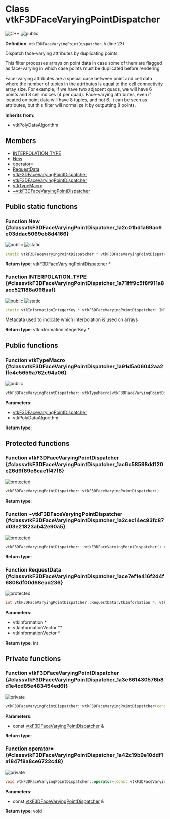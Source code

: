 # Class vtkF3DFaceVaryingPointDispatcher

![][C++]
![][public]

**Definition**: `vtkF3DFaceVaryingPointDispatcher.h` (line 23)

Dispatch face-varying attributes by duplicating points.

This filter processes arrays on point data in case some of them are flagged as face-varying in which case points must be duplicated before rendering





Face-varying attributes are a special case between point and cell data where the number of tuples in the attributes is equal to the cell connectivity array size. For example, if we have two adjacent quads, we will have 6 points and 8 cell indices (4 per quad). Face-varying attributes, even if located on point data will have 8 tuples, and not 6. It can be seen as attributes, but this filter will normalize it by outputting 8 points.

**Inherits from**:

* vtkPolyDataAlgorithm

## Members

* [INTERPOLATION\_TYPE](classvtkF3DFaceVaryingPointDispatcher.md#classvtkF3DFaceVaryingPointDispatcher_1a71fff9c5f8f911a8acc521188a098aaf)
* [New](classvtkF3DFaceVaryingPointDispatcher.md#classvtkF3DFaceVaryingPointDispatcher_1a2c01bd1a69ac6e03ddac5069eb8d4166)
* [operator=](classvtkF3DFaceVaryingPointDispatcher.md#classvtkF3DFaceVaryingPointDispatcher_1a42c19b9e10ddf1a1847f8a8ce6722c48)
* [RequestData](classvtkF3DFaceVaryingPointDispatcher.md#classvtkF3DFaceVaryingPointDispatcher_1ace7ef1e416f2d4f6808df00d68ead236)
* [vtkF3DFaceVaryingPointDispatcher](classvtkF3DFaceVaryingPointDispatcher.md#classvtkF3DFaceVaryingPointDispatcher_1ac6c58598dd120e26d9f89e8cae1f47f8)
* [vtkF3DFaceVaryingPointDispatcher](classvtkF3DFaceVaryingPointDispatcher.md#classvtkF3DFaceVaryingPointDispatcher_1a3e661430576b8d1e4cd85e483454ed6f)
* [vtkTypeMacro](classvtkF3DFaceVaryingPointDispatcher.md#classvtkF3DFaceVaryingPointDispatcher_1a91d5a06042aa2ffe4e5659a762c94a06)
* [~vtkF3DFaceVaryingPointDispatcher](classvtkF3DFaceVaryingPointDispatcher.md#classvtkF3DFaceVaryingPointDispatcher_1a2cec14ec93fc87d03e21823ab42e90a5)

## Public static functions

### Function New {#classvtkF3DFaceVaryingPointDispatcher_1a2c01bd1a69ac6e03ddac5069eb8d4166}

![][public]
![][static]


```cpp
static vtkF3DFaceVaryingPointDispatcher * vtkF3DFaceVaryingPointDispatcher::New()
```








**Return type**: [vtkF3DFaceVaryingPointDispatcher](classvtkF3DFaceVaryingPointDispatcher.md) *



### Function INTERPOLATION\_TYPE {#classvtkF3DFaceVaryingPointDispatcher_1a71fff9c5f8f911a8acc521188a098aaf}

![][public]
![][static]


```cpp
static vtkInformationIntegerKey * vtkF3DFaceVaryingPointDispatcher::INTERPOLATION_TYPE()
```




Metadata used to indicate which interpolation is used on arrays



**Return type**: vtkInformationIntegerKey *



## Public functions

### Function vtkTypeMacro {#classvtkF3DFaceVaryingPointDispatcher_1a91d5a06042aa2ffe4e5659a762c94a06}

![][public]


```cpp
vtkF3DFaceVaryingPointDispatcher::vtkTypeMacro(vtkF3DFaceVaryingPointDispatcher, vtkPolyDataAlgorithm)
```








**Parameters**:

* [vtkF3DFaceVaryingPointDispatcher](classvtkF3DFaceVaryingPointDispatcher.md)
* vtkPolyDataAlgorithm

**Return type**: 



## Protected functions

### Function vtkF3DFaceVaryingPointDispatcher {#classvtkF3DFaceVaryingPointDispatcher_1ac6c58598dd120e26d9f89e8cae1f47f8}

![][protected]


```cpp
vtkF3DFaceVaryingPointDispatcher::vtkF3DFaceVaryingPointDispatcher()
```








**Return type**: 



### Function ~vtkF3DFaceVaryingPointDispatcher {#classvtkF3DFaceVaryingPointDispatcher_1a2cec14ec93fc87d03e21823ab42e90a5}

![][protected]


```cpp
vtkF3DFaceVaryingPointDispatcher::~vtkF3DFaceVaryingPointDispatcher() override
```








**Return type**: 



### Function RequestData {#classvtkF3DFaceVaryingPointDispatcher_1ace7ef1e416f2d4f6808df00d68ead236}

![][protected]


```cpp
int vtkF3DFaceVaryingPointDispatcher::RequestData(vtkInformation *, vtkInformationVector **, vtkInformationVector *) override
```








**Parameters**:

* vtkInformation *
* vtkInformationVector **
* vtkInformationVector *

**Return type**: int



## Private functions

### Function vtkF3DFaceVaryingPointDispatcher {#classvtkF3DFaceVaryingPointDispatcher_1a3e661430576b8d1e4cd85e483454ed6f}

![][private]


```cpp
vtkF3DFaceVaryingPointDispatcher::vtkF3DFaceVaryingPointDispatcher(const vtkF3DFaceVaryingPointDispatcher &)=delete
```








**Parameters**:

* const [vtkF3DFaceVaryingPointDispatcher](classvtkF3DFaceVaryingPointDispatcher.md) &

**Return type**: 



### Function operator= {#classvtkF3DFaceVaryingPointDispatcher_1a42c19b9e10ddf1a1847f8a8ce6722c48}

![][private]


```cpp
void vtkF3DFaceVaryingPointDispatcher::operator=(const vtkF3DFaceVaryingPointDispatcher &)=delete
```








**Parameters**:

* const [vtkF3DFaceVaryingPointDispatcher](classvtkF3DFaceVaryingPointDispatcher.md) &

**Return type**: void





[C++]: https://img.shields.io/badge/language-C%2B%2B-blue (C++)
[public]: https://img.shields.io/badge/-public-brightgreen (public)
[private]: https://img.shields.io/badge/-private-red (private)
[static]: https://img.shields.io/badge/-static-lightgrey (static)
[protected]: https://img.shields.io/badge/-protected-yellow (protected)